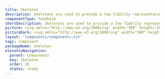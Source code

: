 ```yaml
---
title: Skeleton
description: Skeletons are used to provide a low fidelity representation of content before it appears in a view. This improves the perceived loading time for our users.
componentType: feedback
shortDescription: Skeletons are used to provide a low fidelity representation of content before it appears in a view.
picture: <svg xmlns="http://www.w3.org/2000/svg" width="300" height="200" fill="none" aria-labelledby="skeletonTitle skeletonDesc" role="img"><title id="skeletonTitle">Illustration of the skeleton component.</title><desc id="skeletonDesc">An illustrated skeleton component representing skeleton component card.</desc><path fill="#EAEAEA" d="M32.748 96.84c0-.675.547-1.222 1.221-1.222h232.062c.674 0 1.221.547 1.221 1.222v7.328c0 .674-.547 1.221-1.221 1.221H33.969a1.221 1.221 0 0 1-1.22-1.221v-7.329ZM32.748 111.496a1.22 1.22 0 0 1 1.221-1.221h232.062a1.22 1.22 0 0 1 1.221 1.221v7.328c0 .675-.547 1.222-1.221 1.222H33.969a1.222 1.222 0 0 1-1.22-1.222v-7.328ZM32.748 126.153c0-.675.547-1.222 1.221-1.222h232.062c.674 0 1.221.547 1.221 1.222v7.328c0 .674-.547 1.221-1.221 1.221H33.969a1.221 1.221 0 0 1-1.22-1.221v-7.328ZM32.748 140.809a1.22 1.22 0 0 1 1.221-1.221h73.283a1.22 1.22 0 0 1 1.221 1.221v7.328c0 .675-.547 1.222-1.221 1.222H33.97a1.222 1.222 0 0 1-1.222-1.222v-7.328Z"/><rect width="192.252" height="14" x="75" y="59.641" fill="#EAEAEA" rx="2"/><rect width="32" height="32" x="33" y="50.641" fill="#EAEAEA" rx="16"/></svg>
pictureDark: <svg xmlns="http://www.w3.org/2000/svg" width="300" height="200" fill="none" aria-labelledby="skeletonDarkTitle skeletonDarkDesc" role="img"><title id="skeletonDarkTitle">Illustration of the skeleton component.</title><desc id="skeletonDarkDesc">An illustrated skeleton component representing skeleton component card.</desc><svg width="300" height="200" viewBox="0 0 300 200" fill="none" xmlns="http://www.w3.org/2000/svg"><path d="M32.7481 96.8395C32.7481 96.165 33.2949 95.6182 33.9695 95.6182H266.031C266.705 95.6182 267.252 96.165 267.252 96.8395V104.168C267.252 104.842 266.705 105.389 266.031 105.389H33.9695C33.2949 105.389 32.7481 104.842 32.7481 104.168V96.8395Z" fill="#4E4E4E"/><path d="M32.7481 111.496C32.7481 110.821 33.2949 110.275 33.9695 110.275H266.031C266.705 110.275 267.252 110.821 267.252 111.496V118.824C267.252 119.499 266.705 120.046 266.031 120.046H33.9695C33.2949 120.046 32.7481 119.499 32.7481 118.824V111.496Z" fill="#4E4E4E"/><path d="M32.7481 126.153C32.7481 125.478 33.2949 124.931 33.9695 124.931H266.031C266.705 124.931 267.252 125.478 267.252 126.153V133.481C267.252 134.155 266.705 134.702 266.031 134.702H33.9695C33.2949 134.702 32.7481 134.155 32.7481 133.481V126.153Z" fill="#4E4E4E"/><path d="M32.7481 140.809C32.7481 140.134 33.2949 139.588 33.9695 139.588H107.252C107.926 139.588 108.473 140.134 108.473 140.809V148.137C108.473 148.812 107.926 149.359 107.252 149.359H33.9695C33.2949 149.359 32.7481 148.812 32.7481 148.137V140.809Z" fill="#4E4E4E"/><rect x="75" y="59.6411" width="192.252" height="14" rx="2" fill="#4E4E4E"/><rect x="33" y="50.6411" width="32" height="32" rx="16" fill="#4E4E4E"/></svg>
layout: "components/components.njk"
tags: component
packageName: skeleton
eleventyNavigation:
  parent: Components
  key: Skeleton
  order: 20
  status: ready
---
```


